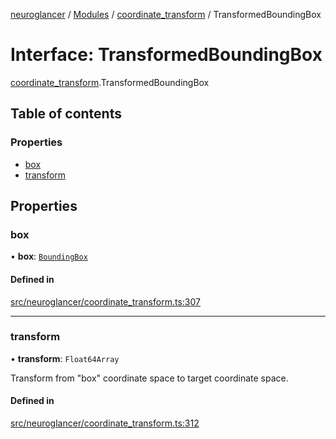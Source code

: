 [neuroglancer](../README.md) / [Modules](../modules.md) / [coordinate\_transform](../modules/coordinate_transform.md) / TransformedBoundingBox

# Interface: TransformedBoundingBox

[coordinate_transform](../modules/coordinate_transform.md).TransformedBoundingBox

## Table of contents

### Properties

- [box](coordinate_transform.TransformedBoundingBox.md#box)
- [transform](coordinate_transform.TransformedBoundingBox.md#transform)

## Properties

### box

• **box**: [`BoundingBox`](coordinate_transform.BoundingBox.md)

#### Defined in

[src/neuroglancer/coordinate_transform.ts:307](https://github.com/ActiveBrainAtlas2/neuroglancer/blob/958d23e0/src/neuroglancer/coordinate_transform.ts#L307)

___

### transform

• **transform**: `Float64Array`

Transform from "box" coordinate space to target coordinate space.

#### Defined in

[src/neuroglancer/coordinate_transform.ts:312](https://github.com/ActiveBrainAtlas2/neuroglancer/blob/958d23e0/src/neuroglancer/coordinate_transform.ts#L312)
